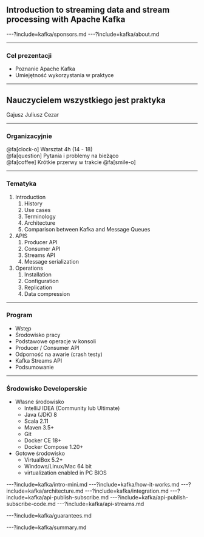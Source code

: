 
## Introduction to streaming data and stream processing with Apache Kafka



---?include=kafka/sponsors.md
---?include=kafka/about.md



---
### Cel prezentacji
* Poznanie Apache Kafka
* Umiejętność wykorzystania w praktyce



---
## Nauczycielem wszystkiego jest praktyka
Gajusz Juliusz Cezar



---
### Organizacyjnie
@fa[clock-o] Warsztat 4h (14 - 18) <br />
@fa[question] Pytania i problemy na bieżąco <br />
@fa[coffee] Krótkie przerwy w trakcie @fa[smile-o] <br />



---
### Tematyka
<!-- .slide: class="font80" -->
1. Introduction
    1. History
    1. Use cases
    1. Terminology
    1. Architecture
    1. Comparison between Kafka and Message Queues
1. APIS
    1. Producer API
    1. Consumer API
    1. Streams API
    1. Message serialization
1. Operations
    1. Installation
    1. Configuration
    1. Replication
    1. Data compression


---
### Program
<!-- .slide: class="font80" -->
* Wstęp
* Środowisko pracy
* Podstawowe operacje w konsoli
* Producer / Consumer API
* Odporność na awarie (crash testy)
* Kafka Streams API
* Podsumowanie



---
<!-- .slide: class="font80" -->
### Środowisko Developerskie
* Własne środowisko
    * IntelliJ IDEA (Community lub Ultimate)
    * Java (JDK) 8
    * Scala 2.11
    * Maven 3.5+
    * Git
    * Docker CE 18+
    * Docker Compose 1.20+
* Gotowe środowisko
    * VirtualBox 5.2+
    * Windows/Linux/Mac 64 bit
    * virtualization enabled in PC BIOS


---?include=kafka/intro-mini.md
---?include=kafka/how-it-works.md
---?include=kafka/architecture.md
---?include=kafka/integration.md
---?include=kafka/api-publish-subscribe.md
---?include=kafka/api-publish-subscribe-code.md
---?include=kafka/api-streams.md

---?include=kafka/guarantees.md

---?include=kafka/summary.md